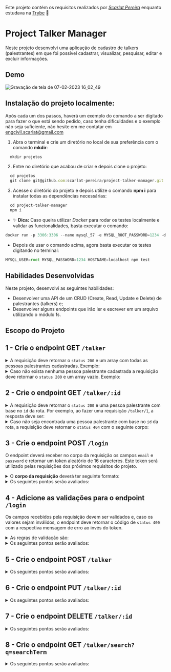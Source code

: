 Este projeto contém os requisitos realizados por _[Scarlat Pereira](https://www.linkedin.com/in/scarlatpereira/)_ enquanto estudava na [Trybe](https://www.betrybe.com/) :rocket:

# Project Talker Manager

Neste projeto desenvolvi uma aplicação de cadastro de talkers (palestrantes) em que foi possível cadastrar, visualizar, 
pesquisar, editar e excluir informações.


## Demo

![Gravação de tela de 07-02-2023 16_02_49](https://user-images.githubusercontent.com/108958216/217344757-8c2e17e0-ecf4-46e4-8f0e-f413ee62eb26.gif)

## Instalação do projeto localmente:

 Após cada um dos passos, haverá um exemplo do comando a ser digitado para fazer o que está sendo pedido, caso tenha dificuldades e o exemplo não seja suficiente, não hesite em me contatar em engcivil.scarlat@gmail.com
 
 1. Abra o terminal e crie um diretório no local de sua preferência com o comando **mkdir**:
```javascript
  mkdir projetos
```

2. Entre no diretório que acabou de criar e depois clone o projeto:
```javascript
  cd projetos
  git clone git@github.com:scarlat-pereira/project-talker-manager.git
```

3. Acesse o diretório do projeto e depois utilize o comando **npm i** para instalar todas as dependências necessárias:
```javascript
  cd project-talker-manager
  npm i
```

- ✨ **Dica:** Caso queira utilizar _Docker_ para rodar os testes localmente e validar as funcionalidades, basta executar o comando:
```javascript
docker run -p 3306:3306 --name mysql_57 -e MYSQL_ROOT_PASSWORD=1234 -d mysql:5.7 mysqld --default-authentication-plugin=mysql_native_password
```
- Depois de usar o comando acima, agora basta executar os testes digitando no terminal:
```javascript
MYSQL_USER=root MYSQL_PASSWORD=1234 HOSTNAME=localhost npm test
```

## Habilidades Desenvolvidas

Neste projeto, desenvolvi as seguintes habilidades:

 - Desenvolver uma API de um CRUD (Create, Read, Update e Delete) de palestrantes (talkers) e;
 - Desenvolver alguns endpoints que irão ler e escrever em um arquivo utilizando o módulo fs.
 
 ## Escopo do Projeto
 
## 1 - Crie o endpoint GET `/talker`

<details>
  <summary>A requisição deve retornar o <code>status 200</code> e um array com todas as pessoas palestrantes cadastradas. Exemplo: </summary><br />

```json
[
  {
    "name": "Henrique Albuquerque",
    "age": 62,
    "id": 1,
    "talk": { "watchedAt": "23/10/2020", "rate": 5 }
  },
  {
    "name": "Heloísa Albuquerque",
    "age": 67,
    "id": 2,
    "talk": { "watchedAt": "23/10/2020", "rate": 5 }
  },
  {
    "name": "Ricardo Xavier Filho",
    "age": 33,
    "id": 3,
    "talk": { "watchedAt": "23/10/2020", "rate": 5 }
  },
  {
    "name": "Marcos Costa",
    "age": 24,
    "id": 4,
    "talk": { "watchedAt": "23/10/2020", "rate": 5 }
  }
]
```
  
</details>

<details>
  <summary>Caso não exista nenhuma pessoa palestrante cadastrada a requisição deve retornar o <code>status 200</code> e um array vazio. Exemplo:</summary><br />

  ```json
  []
  ```
</details>


## 2 - Crie o endpoint GET `/talker/:id`

<details>
  <summary>A requisição deve retornar o <code>status 200</code> e uma pessoa palestrante com base no <code>id</code> da rota. Por exemplo, ao fazer uma requisição <code>/talker/1</code>, a resposta deve ser:</summary><br />

  ```json
  {
    "name": "Henrique Albuquerque",
    "age": 62,
    "id": 1,
    "talk": { "watchedAt": "23/10/2020", "rate": 5 }
  }
  ```
</details>


<details>
  <summary>Caso não seja encontrada uma pessoa palestrante com base no <code>id</code> da rota, a requisição deve retornar o <code>status 404</code> com o seguinte corpo:</summary><br />
  
  ```json
  {
    "message": "Pessoa palestrante não encontrada"
  }
  ```
</details>

## 3 - Crie o endpoint POST `/login`

O endpoint deverá receber no corpo da requisição os campos `email` e `password` e retornar um token aleatório de 16 caracteres. Este token será utilizado pelas requisições dos próximos requisitos do projeto.

<details>
  <summary>O <strong>corpo da requisição</strong> deverá ter seguinte formato:</summary><br />

  ```json
  {
    "email": "email@email.com",
    "password": "123456"
  }
  ```
</details>
  
<details>
  <summary>Os seguintes pontos serão avaliados:</summary><br />
  
  - O endpoint deverá retornar um código de `status 200` com o token gerado e o seguinte corpo:

  ```json
  {
    "token": "7mqaVRXJSp886CGr"
  }
  ```

  - O endpoint deve retornar um token aleatório a cada vez que for acessado.
  
</details>


## 4 - Adicione as validações para o endpoint `/login`

Os campos recebidos pela requisição devem ser validados e, caso os valores sejam inválidos, o endpoint deve retornar o código de `status 400` com a respectiva mensagem de erro ao invés do token.

<details>
  <summary>As regras de validação são:</summary><br />

  - o campo `email` é obrigatório;
  - o campo `email` deve ter um email válido;
  - o campo `password` é obrigatório;
  - o campo `password` deve ter pelo menos 6 caracteres.

</details>
  
<details>
  <summary>Os seguintes pontos serão avaliados:</summary><br />

  - Caso o campo `email` não seja passado ou esteja vazio, retorne um código de `status 400` com o seguinte corpo:

  ```json
  {
    "message": "O campo \"email\" é obrigatório"
  }
  ```

  - Caso o email passado não seja válido, retorne um código de `status 400` com o seguinte corpo:

  ```json
  {
    "message": "O \"email\" deve ter o formato \"email@email.com\""
  }
  ```

  - Caso o campo `password` não seja passado ou esteja vazio retorne um código de `status 400` com o seguinte corpo:

  ```json
  {
    "message": "O campo \"password\" é obrigatório"
  }
  ```

  - Caso a senha não tenha pelo menos 6 caracteres retorne um código de `status 400` com o seguinte corpo:

  ```json
  {
    "message": "O \"password\" deve ter pelo menos 6 caracteres"
  }
  ```

</details>


## 5 - Crie o endpoint POST `/talker`

<details>
  <summary>Os seguintes pontos serão avaliados:</summary><br />

- O endpoint deve ser capaz de adicionar uma nova pessoa palestrante ao seu arquivo;

- O corpo da requisição deverá ter o seguinte formato:

  ```json
  {
    "name": "Danielle Santos",
    "age": 56,
    "talk": {
      "watchedAt": "22/10/2019",
      "rate": 5
    }
  }
  ```

- A requisição deve ter o token de autenticação nos headers, no campo `authorization`.

  - Caso o token não seja encontrado retorne um código de `status 401`, com o seguinte corpo:

    ```json
    {
      "message": "Token não encontrado"
    }
    ```

  - Caso o token seja inválido retorne um código de `status 401`, com o seguinte corpo:

    ```json
    {
      "message": "Token inválido"
    }
    ```

- O campo `name` deverá ter no mínimo 3 caracteres. Ele é obrigatório.

  - Caso o campo não seja passado ou esteja vazio retorne um código de `status 400`, com o seguinte corpo:

    ```json
    {
      "message": "O campo \"name\" é obrigatório"
    }
    ```

  - Caso o nome não tenha pelo menos 3 caracteres retorne um código de `status 400`, com o seguinte corpo:

    ```json
    {
      "message": "O \"name\" deve ter pelo menos 3 caracteres"
    }
    ```

- O campo `age` deverá ser um inteiro e apenas pessoas maiores de idade (pelo menos `18 anos`) podem ser cadastrados. Ele é obrigatório.

  - Caso o campo não seja passado ou esteja vazio retorne um código de `status 400`, com o seguinte corpo:

    ```json
    {
      "message": "O campo \"age\" é obrigatório"
    }
    ```

  - Caso a pessoa palestrante não tenha pelo menos 18 anos retorne `status 400`, com o seguinte corpo:

    ```json
    {
      "message": "A pessoa palestrante deve ser maior de idade"
    }
    ```

  - O campo `talk` deverá ser um objeto com as chaves `watchedAt` e `rate`:

  - O campo `talk` é obrigatório.

      - Caso o campo não seja informado retorne `status 400`, com o seguinte corpo:

        ```json
        {
          "message": "O campo \"talk\" é obrigatório"
        }
        ```
      
  - A chave `watchedAt` é obrigatória.  

    - Caso a chave não seja informada ou esteja vazia retorne `status 400`, com o seguinte corpo:

      ```json
      {
        "message": "O campo \"watchedAt\" é obrigatório"
      }
      ```

  - A chave `watchedAt` deve ser uma data no formato `dd/mm/aaaa`.

    - Caso a data não respeite o formato `dd/mm/aaaa` retorne `status 400`, com o seguinte corpo:

      ```json
      {
        "message": "O campo \"watchedAt\" deve ter o formato \"dd/mm/aaaa\""
      }
      ```

  - O campo `rate` é obrigatório.  

    - Caso o campo não seja informado ou esteja vazio retorne `status 400`, com o seguinte corpo:

      ```json
      {
        "message": "O campo \"rate\" é obrigatório"
      }
      ```

  - A chave `rate` deve ser um inteiro de 1 à 5.

    - Caso a nota não seja um inteiro de 1 à 5 retorne `status 400`, com o seguinte corpo:

      ```json
      {
        "message": "O campo \"rate\" deve ser um inteiro de 1 à 5"
      }
      ```  
  
- Caso esteja tudo certo, retorne o `status 201`  e a pessoa cadastrada.
  
- O endpoint deve retornar o `status 201` e a pessoa palestrante que foi cadastrada, da seguinte forma:

  ```json
  {
    "id": 1,
    "name": "Danielle Santos",
    "age": 56,
    "talk": {
      "watchedAt": "22/10/2019",
      "rate": 5
    }
  }
  ```

</details>


## 6 - Crie o endpoint PUT `/talker/:id`

<details>
  <summary>Os seguintes pontos serão avaliados:</summary><br />

  - O endpoint deve ser capaz de editar uma pessoa palestrante com base no id da rota, sem alterar o id registrado.

  - O corpo da requisição deverá ter o seguinte formato:

    ```json
    {
      "name": "Danielle Santos",
      "age": 56,
      "talk": {
        "watchedAt": "22/10/2019",
        "rate": 5
      }
    }
    ```

  - A requisição deve ter o token de autenticação nos headers, no campo `authorization`.

    - Caso o token não seja encontrado retorne um código de `status 401`, com o seguinte corpo:

      ```json
      {
        "message": "Token não encontrado"
      }
      ```

    - Caso o token seja inválido retorne um código de `status 401`, com o seguinte corpo:

      ```json
      {
        "message": "Token inválido"
      }
      ```

  - O campo `name` deverá ter no mínimo 3 caracteres. Ele é obrigatório.

    - Caso o campo não seja passado ou esteja vazio retorne um código de `status 400`, com o seguinte corpo:

      ```json
      {
        "message": "O campo \"name\" é obrigatório"
      }
      ```

    - Caso o nome não tenha pelo menos 3 caracteres retorne um código de `status 400`, com o seguinte corpo:

      ```json
      {
        "message": "O \"name\" ter pelo menos 3 caracteres"
      }
      ```

  - O campo `age` deverá ser um inteiro e apenas pessoas maiores de idade (pelo menos `18 anos`) podem ser cadastrados. Ele é obrigatório.

    - Caso o campo não seja passado ou esteja vazio retorne um código de `status 400`, com o seguinte corpo:

      ```json
      {
        "message": "O campo \"age\" é obrigatório"
      }
      ```

    - Caso a pessoa palestrante não tenha pelo menos 18 anos retorne `status 400`, com o seguinte corpo:

      ```json
      {
        "message": "A pessoa palestrante deve ser maior de idade"
      }
      ```

  - O campo `talk` deverá ser um objeto com as chaves `watchedAt` e `rate`:

    - O campo `talk` é obrigatório.

        - Caso o campo não seja informado retorne `status 400`, com o seguinte corpo:

          ```json
          {
            "message": "O campo \"talk\" é obrigatório"
          }
          ```
        
    - A chave `watchedAt` é obrigatória.  

      - Caso a chave não seja informada ou esteja vazia retorne `status 400`, com o seguinte corpo:

        ```json
        {
          "message": "O campo \"watchedAt\" é obrigatório"
        }
        ```

    - A chave `watchedAt` deve ser uma data no formato `dd/mm/aaaa`.

      - Caso a data não respeite o formato `dd/mm/aaaa` retorne `status 400`, com o seguinte corpo:

        ```json
        {
          "message": "O campo \"watchedAt\" deve ter o formato \"dd/mm/aaaa\""
        }
        ```

    - O campo `rate` é obrigatório.  

      - Caso o campo não seja informado ou esteja vazio retorne `status 400`, com o seguinte corpo:

        ```json
        {
          "message": "O campo \"rate\" é obrigatório"
        }
        ```

    - A chave `rate` deve ser um inteiro de 1 à 5.

      - Caso a nota não seja um inteiro de 1 à 5 retorne `status 400`, com o seguinte corpo:

        ```json
        {
          "message": "O campo \"rate\" deve ser um inteiro de 1 à 5"
        }
        ```
        
  - Caso esteja tudo certo, retorne o `status 200` e a pessoa editada.
  - O endpoint deve retornar o `status 200` e a pessoa palestrante que foi editada, da seguinte forma:

    ```json
    {
      "id": 1,
      "name": "Danielle Santos",
      "age": 56,
      "talk": {
        "watchedAt": "22/10/2019",
        "rate": 4
      }
    }
    ```

</details>


## 7 - Crie o endpoint DELETE `/talker/:id`

<details>
  <summary>Os seguintes pontos serão avaliados:</summary><br />

  - A requisição deve ter o token de autenticação nos headers, no campo `authorization`.

    - Caso o token não seja encontrado retorne um código de `status 401`, com o seguinte corpo:

      ```json
      {
        "message": "Token não encontrado"
      }
      ```

    - Caso o token seja inválido retorne um código de `status 401`, com o seguinte corpo:

      ```json
      {
        "message": "Token inválido"
      }
      ```

  - O endpoint deve deletar uma pessoa palestrante com base no id da rota. Devendo retornar o `status 204`, sem conteúdo na resposta.

</details>
  
## 8 - Crie o endpoint GET `/talker/search?q=searchTerm`

<details>
  <summary>Os seguintes pontos serão avaliados:</summary><br />

  - O endpoint deve retornar um array de palestrantes que contenham em seu nome o termo pesquisado no queryParam da URL. Devendo retornar o `status 200`, com o seguinte corpo:

    ```
    /search?q=Da
    ```

    ```json
    [
      {
        "id": 1,
        "name": "Danielle Santos",
        "age": 56,
        "talk": {
          "watchedAt": "22/10/2019",
          "rate": 5,
        },
      }
    ]
    ```

  - A requisição deve ter o token de autenticação nos headers, no campo `authorization`.

    - Caso o token não seja encontrado retorne um código de `status 401`, com o seguinte corpo:

      ```json
      {
        "message": "Token não encontrado"
      }
      ```

    - Caso o token seja inválido retorne um código de `status 401`, com o seguinte corpo:

      ```json
      {
        "message": "Token inválido"
      }
      ```

  - Caso `searchTerm` não seja informado ou esteja vazio, o endpoint deverá retornar um array com todos as pessoas palestrantes cadastradas, assim como no endpoint GET `/talker`, com um `status 200`.

  - Caso nenhuma pessoa palestrante satisfaça a busca, o endpoint deve retornar o `status 200` e um array vazio.

  **Dica** é importante ter atenção se essa rota não entra em conflito com as outras, já que a ordem das rotas faz diferença na interpretação da aplicação

</details>
